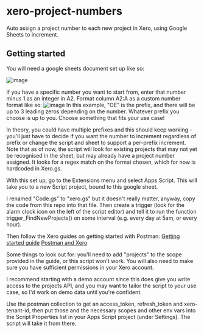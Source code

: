 # xero-project-numbers
Auto assign a project number to each new project in Xero, using Google Sheets to increment.


## Getting started

You will need a google sheets document set up like so:

![image](https://user-images.githubusercontent.com/6201433/226845699-0031f196-6490-47d8-9e80-b1c1638105bf.png)

If you have a specific number you want to start from, enter that number minus 1 as an integer in A2. Format column A2:A as a custom number format like so:
![image](https://user-images.githubusercontent.com/6201433/226846273-01edf694-7d7d-42a2-b1e8-ab9add3ef519.png)
In this example, "OE" is the prefix, and there will be up to 3 leading zeros depending on the number.
Whatever prefix you choose is up to you. Choose something that fits your use case!

In theory, you could have multiple prefixes and this should keep working - you'll just have to decide if you want the number to increment regardless of prefix or change the script and sheet to support a per-prefix increment. Note that as of now, the script will look for existing projects that may not yet be recognised in the sheet, but may already have a project number assigned. It looks for a regex match on the format chosen, which for now is hardcoded in Xero.gs. 

With this set up, go to the Extensions menu and select Apps Script. This will take you to a new Script project, bound to this google sheet.

I renamed "Code.gs" to "xero.gs" but it doesn't really matter, anyway, copy the code from this repo into that file. Then create a trigger (look for the alarm clock icon on the left of the script editor) and tell it to run the function trigger_FindNewProjects() on some interval (e.g. every day at 5am, or every hour). 

Then follow the Xero guides on getting started with Postman: 
[Getting started guide](https://developer.xero.com/documentation/getting-started-guide/)
[Postman and Xero](https://developer.xero.com/documentation/sdks-and-tools/tools/postman/)

Some things to look out for: you'll need to add "projects" to the scope provided in the guide, or this script won't work. You will also need to make sure you have sufficient permissions in your Xero account.  

I recommend starting with a demo account since this does give you write access to the projects API, and you may want to tailor the script to your use case, so I'd work on demo data until you're confident. 

Use the postman collection to get an access_token, refresh_token and xero-tenant-id, then put those and the necessary scopes and other env vars into the Script Properties list in your Apps Script project (under Settings). The script will take it from there. 
